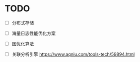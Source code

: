 # TODO

- [ ] 分布式存储
- [ ] 海量日志性能优化方案
- [ ] 图优化算法
- [ ] 关联分析引擎 https://www.aqniu.com/tools-tech/59894.html 

